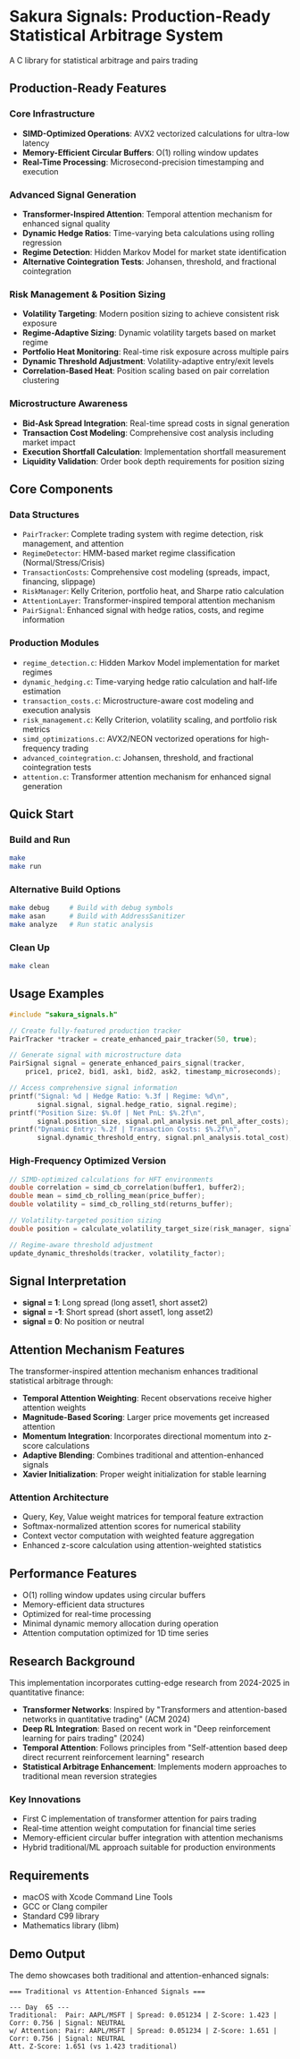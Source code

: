 # Sakura Signals: Production-Ready Statistical Arbitrage System

A C library for statistical arbitrage and pairs trading

## Production-Ready Features

### Core Infrastructure
- **SIMD-Optimized Operations**: AVX2 vectorized calculations for ultra-low latency
- **Memory-Efficient Circular Buffers**: O(1) rolling window updates 
- **Real-Time Processing**: Microsecond-precision timestamping and execution

### Advanced Signal Generation
- **Transformer-Inspired Attention**: Temporal attention mechanism for enhanced signal quality
- **Dynamic Hedge Ratios**: Time-varying beta calculations using rolling regression
- **Regime Detection**: Hidden Markov Model for market state identification
- **Alternative Cointegration Tests**: Johansen, threshold, and fractional cointegration

### Risk Management & Position Sizing
- **Volatility Targeting**: Modern position sizing to achieve consistent risk exposure
- **Regime-Adaptive Sizing**: Dynamic volatility targets based on market regime
- **Portfolio Heat Monitoring**: Real-time risk exposure across multiple pairs
- **Dynamic Threshold Adjustment**: Volatility-adaptive entry/exit levels
- **Correlation-Based Heat**: Position scaling based on pair correlation clustering

### Microstructure Awareness
- **Bid-Ask Spread Integration**: Real-time spread costs in signal generation
- **Transaction Cost Modeling**: Comprehensive cost analysis including market impact
- **Execution Shortfall Calculation**: Implementation shortfall measurement
- **Liquidity Validation**: Order book depth requirements for position sizing

## Core Components

### Data Structures
- `PairTracker`: Complete trading system with regime detection, risk management, and attention
- `RegimeDetector`: HMM-based market regime classification (Normal/Stress/Crisis)
- `TransactionCosts`: Comprehensive cost modeling (spreads, impact, financing, slippage)
- `RiskManager`: Kelly Criterion, portfolio heat, and Sharpe ratio calculation
- `AttentionLayer`: Transformer-inspired temporal attention mechanism
- `PairSignal`: Enhanced signal with hedge ratios, costs, and regime information

### Production Modules
- `regime_detection.c`: Hidden Markov Model implementation for market regimes
- `dynamic_hedging.c`: Time-varying hedge ratio calculation and half-life estimation
- `transaction_costs.c`: Microstructure-aware cost modeling and execution analysis
- `risk_management.c`: Kelly Criterion, volatility scaling, and portfolio risk metrics
- `simd_optimizations.c`: AVX2/NEON vectorized operations for high-frequency trading
- `advanced_cointegration.c`: Johansen, threshold, and fractional cointegration tests
- `attention.c`: Transformer attention mechanism for enhanced signal generation

## Quick Start

### Build and Run
```bash
make
make run
```

### Alternative Build Options
```bash
make debug     # Build with debug symbols
make asan      # Build with AddressSanitizer
make analyze   # Run static analysis
```

### Clean Up
```bash
make clean
```

## Usage Examples

```c
#include "sakura_signals.h"

// Create fully-featured production tracker
PairTracker *tracker = create_enhanced_pair_tracker(50, true);

// Generate signal with microstructure data
PairSignal signal = generate_enhanced_pairs_signal(tracker, 
    price1, price2, bid1, ask1, bid2, ask2, timestamp_microseconds);

// Access comprehensive signal information
printf("Signal: %d | Hedge Ratio: %.3f | Regime: %d\n", 
       signal.signal, signal.hedge_ratio, signal.regime);
printf("Position Size: $%.0f | Net PnL: $%.2f\n", 
       signal.position_size, signal.pnl_analysis.net_pnl_after_costs);
printf("Dynamic Entry: %.2f | Transaction Costs: $%.2f\n",
       signal.dynamic_threshold_entry, signal.pnl_analysis.total_cost);
```

### High-Frequency Optimized Version
```c
// SIMD-optimized calculations for HFT environments
double correlation = simd_cb_correlation(buffer1, buffer2);
double mean = simd_cb_rolling_mean(price_buffer);
double volatility = simd_cb_rolling_std(returns_buffer);

// Volatility-targeted position sizing
double position = calculate_volatility_target_size(risk_manager, signal_strength, account_size);

// Regime-aware threshold adjustment
update_dynamic_thresholds(tracker, volatility_factor);
```

## Signal Interpretation

- **signal = 1**: Long spread (long asset1, short asset2)
- **signal = -1**: Short spread (short asset1, long asset2)  
- **signal = 0**: No position or neutral

## Attention Mechanism Features

The transformer-inspired attention mechanism enhances traditional statistical arbitrage through:

- **Temporal Attention Weighting**: Recent observations receive higher attention weights
- **Magnitude-Based Scoring**: Larger price movements get increased attention
- **Momentum Integration**: Incorporates directional momentum into z-score calculations
- **Adaptive Blending**: Combines traditional and attention-enhanced signals
- **Xavier Initialization**: Proper weight initialization for stable learning

### Attention Architecture
- Query, Key, Value weight matrices for temporal feature extraction
- Softmax-normalized attention scores for numerical stability
- Context vector computation with weighted feature aggregation
- Enhanced z-score calculation using attention-weighted statistics

## Performance Features

- O(1) rolling window updates using circular buffers
- Memory-efficient data structures
- Optimized for real-time processing
- Minimal dynamic memory allocation during operation
- Attention computation optimized for 1D time series

## Research Background

This implementation incorporates cutting-edge research from 2024-2025 in quantitative finance:

- **Transformer Networks**: Inspired by "Transformers and attention-based networks in quantitative trading" (ACM 2024)
- **Deep RL Integration**: Based on recent work in "Deep reinforcement learning for pairs trading" (2024)
- **Temporal Attention**: Follows principles from "Self-attention based deep direct recurrent reinforcement learning" research
- **Statistical Arbitrage Enhancement**: Implements modern approaches to traditional mean reversion strategies

### Key Innovations
- First C implementation of transformer attention for pairs trading
- Real-time attention weight computation for financial time series
- Memory-efficient circular buffer integration with attention mechanisms
- Hybrid traditional/ML approach suitable for production environments

## Requirements

- macOS with Xcode Command Line Tools
- GCC or Clang compiler
- Standard C99 library
- Mathematics library (libm)

## Demo Output

The demo showcases both traditional and attention-enhanced signals:
```
=== Traditional vs Attention-Enhanced Signals ===

--- Day  65 ---
Traditional:  Pair: AAPL/MSFT | Spread: 0.051234 | Z-Score: 1.423 | Corr: 0.756 | Signal: NEUTRAL
w/ Attention: Pair: AAPL/MSFT | Spread: 0.051234 | Z-Score: 1.651 | Corr: 0.756 | Signal: NEUTRAL
Att. Z-Score: 1.651 (vs 1.423 traditional)
```
